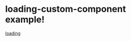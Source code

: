 # loading-custom-component example!
[loading](https://github.com/Elkinssm/loading-custom-component/assets/52393397/60944dcc-bd0f-4d69-90dc-e322ab729110)
